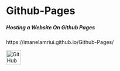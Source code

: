 # Github-Pages
<h5>Hosting a Website On Github Pages</h5>
<p>https://imanelamriui.github.io/Github-Pages/</p>
<img src="https://user-images.githubusercontent.com/25181517/192108374-8da61ba1-99ec-41d7-80b8-fb2f7c0a4948.png" alt="GitHub" width="40" height="40"/>
